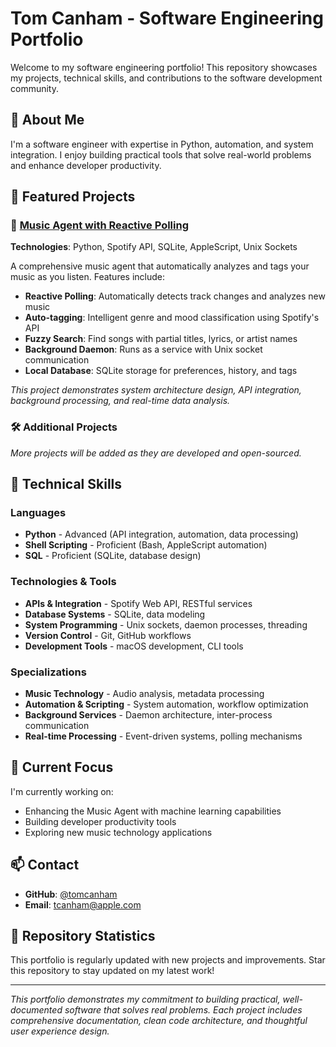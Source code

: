 # Tom Canham - Software Engineering Portfolio

Welcome to my software engineering portfolio! This repository showcases my projects, technical skills, and contributions to the software development community.

## 🚀 About Me

I'm a software engineer with expertise in Python, automation, and system integration. I enjoy building practical tools that solve real-world problems and enhance developer productivity.

## 📂 Featured Projects

### 🎵 [Music Agent with Reactive Polling](https://github.com/tomcanham/music-agent)
**Technologies**: Python, Spotify API, SQLite, AppleScript, Unix Sockets

A comprehensive music agent that automatically analyzes and tags your music as you listen. Features include:
- **Reactive Polling**: Automatically detects track changes and analyzes new music
- **Auto-tagging**: Intelligent genre and mood classification using Spotify's API
- **Fuzzy Search**: Find songs with partial titles, lyrics, or artist names
- **Background Daemon**: Runs as a service with Unix socket communication
- **Local Database**: SQLite storage for preferences, history, and tags

*This project demonstrates system architecture design, API integration, background processing, and real-time data analysis.*

### 🛠️ Additional Projects

*More projects will be added as they are developed and open-sourced.*

## 🔧 Technical Skills

### Languages
- **Python** - Advanced (API integration, automation, data processing)
- **Shell Scripting** - Proficient (Bash, AppleScript automation)
- **SQL** - Proficient (SQLite, database design)

### Technologies & Tools
- **APIs & Integration** - Spotify Web API, RESTful services
- **Database Systems** - SQLite, data modeling
- **System Programming** - Unix sockets, daemon processes, threading
- **Version Control** - Git, GitHub workflows
- **Development Tools** - macOS development, CLI tools

### Specializations
- **Music Technology** - Audio analysis, metadata processing
- **Automation & Scripting** - System automation, workflow optimization  
- **Background Services** - Daemon architecture, inter-process communication
- **Real-time Processing** - Event-driven systems, polling mechanisms

## 🎯 Current Focus

I'm currently working on:
- Enhancing the Music Agent with machine learning capabilities
- Building developer productivity tools
- Exploring new music technology applications

## 📫 Contact

- **GitHub**: [@tomcanham](https://github.com/tomcanham)
- **Email**: tcanham@apple.com

## 🌟 Repository Statistics

This portfolio is regularly updated with new projects and improvements. Star this repository to stay updated on my latest work!

---

*This portfolio demonstrates my commitment to building practical, well-documented software that solves real problems. Each project includes comprehensive documentation, clean code architecture, and thoughtful user experience design.*
